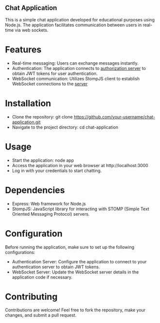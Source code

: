 ## Chat Application

This is a simple chat application developed for educational purposes using Node.js. The application facilitates communication between users in real-time via web sockets.

# Features
- Real-time messaging: Users can exchange messages instantly.
- Authentication: The application connects to [authorization server](https://github.com/bogdanMierloiu/Spring-Authorization-Server-Implementation) to obtain JWT tokens for user authentication.
- WebSocket communication: Utilizes StompJS client to establish WebSocket connections to the [server](https://github.com/bogdanMierloiu/WebSocket-Server)

# Installation
- Clone the repository: git clone https://github.com/your-username/chat-application.git
- Navigate to the project directory: cd chat-application

# Usage
- Start the application: node app
- Access the application in your web browser at http://localhost:3000
- Log in with your credentials to start chatting.

# Dependencies
- Express: Web framework for Node.js
- StompJS: JavaScript library for interacting with STOMP (Simple Text Oriented Messaging Protocol) servers.


# Configuration
Before running the application, make sure to set up the following configurations:

- Authentication Server: Configure the application to connect to your authentication server to obtain JWT tokens.
- WebSocket Server: Update the WebSocket server details in the application code if necessary.

# Contributing
Contributions are welcome! Feel free to fork the repository, make your changes, and submit a pull request.
